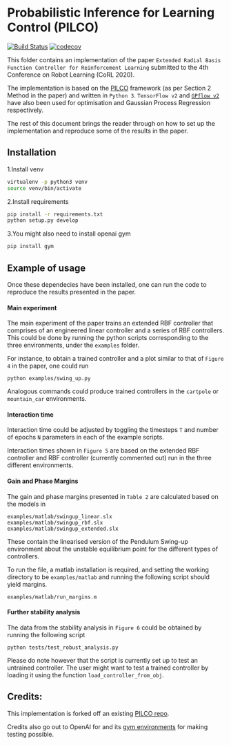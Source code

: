 # Probabilistic Inference for Learning Control (PILCO)
[![Build Status](https://travis-ci.org/nrontsis/PILCO.svg?branch=master)](https://travis-ci.org/nrontsis/PILCO)
[![codecov](https://codecov.io/gh/nrontsis/PILCO/branch/master/graph/badge.svg)](https://codecov.io/gh/nrontsis/PILCO)

This folder contains an implementation of the paper `Extended Radial Basis Function Controller for Reinforcement Learning` submitted to the 4th Conference on Robot Learning (CoRL 2020).

The implementation is based on the [PILCO](https://ieeexplore.ieee.org/abstract/document/6654139/) framework (as per Section 2 Method in the paper) and written in `Python 3`. 
`TensorFlow v2` and [`GPflow v2`](https://github.com/GPflow/GPflow) have also been used for optimisation and Gaussian Process Regression respectively.

The rest of this document brings the reader through on how to set up the implementation and reproduce some of the results in the paper.

## Installation
1.Install venv
```bash
virtualenv -p python3 venv
source venv/bin/activate
```
2.Install requirements
```bash
pip install -r requirements.txt
python setup.py develop
```
3.You might also need to install openai gym
```bash
pip install gym
```

## Example of usage
Once these dependecies have been installed, one can run the code to reproduce the results presented in the paper. 

#### Main experiment
The main experiment of the paper trains an extended RBF controller that comprises of an engineered linear controller and a series of RBF controllers.
This could be done by running the python scripts corresponding to the three environments, under the `examples` folder. 

For instance, to obtain a trained controller and a plot similar to that of `Figure 4` in the paper, one could run
```
python examples/swing_up.py
```
Analogous commands could produce trained controllers in the `cartpole` or `mountain_car` environments.

#### Interaction time
Interaction time could be adjusted by toggling the timesteps `T` and number of epochs `N` parameters in each of the example scripts.

Interaction times shown in `Figure 5` are based on the extended RBF controller and RBF controller (currently commented out) run in the three different environments. 

#### Gain and Phase Margins
The gain and phase margins presented in `Table 2` are calculated based on the models in
```
examples/matlab/swingup_linear.slx
examples/matlab/swingup_rbf.slx
examples/matlab/swingup_extended.slx
```
These contain the linearised version of the Pendulum Swing-up environment about the unstable equilibrium point for the different types of controllers.  

To run the file, a matlab installation is required, and setting the working directory to be `examples/matlab` and running the following script should yield margins.
```
examples/matlab/run_margins.m
```

#### Further stability analysis
The data from the stability analysis in `Figure 6` could be obtained by running the following script
```
python tests/test_robust_analysis.py 
```
Please do note however that the script is currently set up to test an untrained controller. The user might want to test a trained controller by loading it using the function `load_controller_from_obj`.

## Credits:

This implementation is forked off an existing [PILCO repo](https://github.com/nrontsis/PILCO).

Credits also go out to OpenAI for and its [gym environments](https://github.com/openai/gym/tree/master/gym/envs/classic_control) for making testing possible.